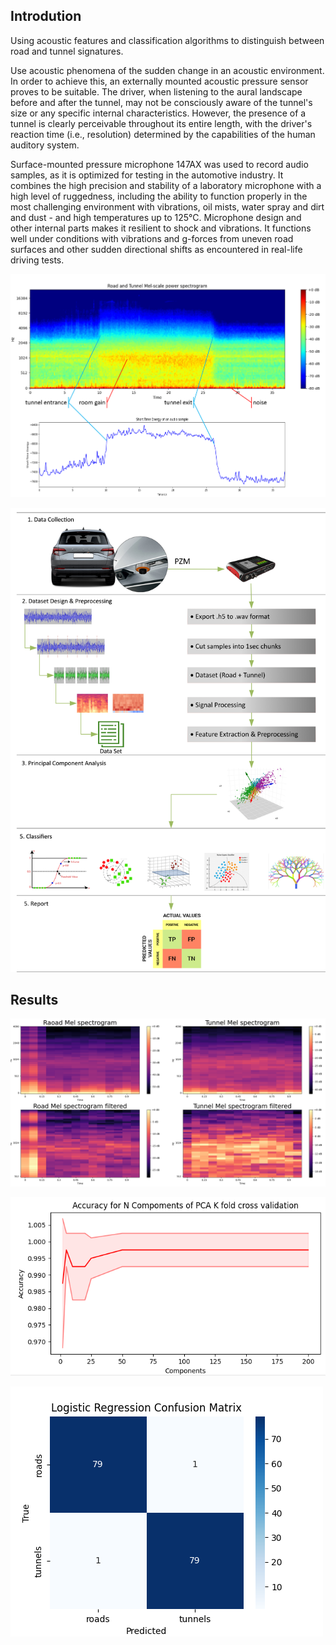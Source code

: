 ## Introdution
Using acoustic features and classification algorithms to distinguish between road and tunnel signatures.

Use acoustic phenomena of the sudden change in an acoustic environment. In order to achieve this, an externally mounted acoustic pressure sensor proves to be suitable. 
The driver, when listening to the aural landscape before and after the tunnel, may not be consciously aware of the tunnel's size or any specific internal characteristics. However, the presence of a tunnel is clearly perceivable throughout its entire length, with the driver's reaction time (i.e., resolution) determined by the capabilities of the human auditory system.

Surface-mounted pressure microphone 147AX was used to record audio samples, as it is optimized for testing in the automotive industry. It combines the high precision and stability of a laboratory microphone with a high level of ruggedness, including the ability to function properly in the most challenging environment with vibrations, oil mists, water spray and dirt and dust - and high temperatures up to 125°C. Microphone design and other internal parts makes it resilient to shock and vibrations. It functions well under conditions with vibrations and g-forces from uneven road surfaces and other sudden directional shifts as encountered in real-life driving tests.

![Example Image](images/rt_stft.png)

![Example Image](images/methodology.png)

## Results
![Example Image](images/mels_road_tunnel.png)

![Example Image](images/pca_accuracy.png)

![Example Image](images/LogisticRegression.png)


